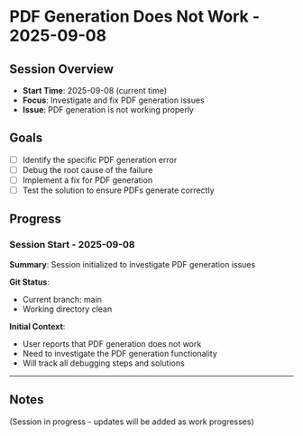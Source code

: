 # PDF Generation Does Not Work - 2025-09-08

## Session Overview
- **Start Time**: 2025-09-08 (current time)
- **Focus**: Investigate and fix PDF generation issues
- **Issue**: PDF generation is not working properly

## Goals
- [ ] Identify the specific PDF generation error
- [ ] Debug the root cause of the failure
- [ ] Implement a fix for PDF generation
- [ ] Test the solution to ensure PDFs generate correctly

## Progress

### Session Start - 2025-09-08

**Summary**: Session initialized to investigate PDF generation issues

**Git Status**: 
- Current branch: main
- Working directory clean

**Initial Context**:
- User reports that PDF generation does not work
- Need to investigate the PDF generation functionality
- Will track all debugging steps and solutions

---

## Notes
(Session in progress - updates will be added as work progresses)